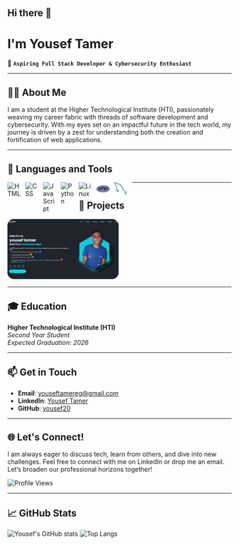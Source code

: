 ## Hi there 👋
# I'm Yousef Tamer

🌟 **`Aspiring Full Stack Developer & Cybersecurity Enthusiast`**  

---

## 🧑‍💻 About Me

I am a student at the Higher Technological Institute (HTI), passionately weaving my career fabric with threads of software development and cybersecurity. With my eyes set on an impactful future in the tech world, my journey is driven by a zest for understanding both the creation and fortification of web applications.

---
## 🧰 Languages and Tools
<img align="left" alt="HTML" width="30px" style="padding-right:10px;" src="https://cdn.jsdelivr.net/gh/devicons/devicon/icons/html5/html5-plain.svg" />
<img align="left" alt="CSS" width="30px" style="padding-right:10px;" src="https://cdn.jsdelivr.net/gh/devicons/devicon/icons/css3/css3-plain.svg" />
<img align="left" alt="JavaScript" width="30px" style="padding-right:10px;" src="https://cdn.jsdelivr.net/gh/devicons/devicon/icons/javascript/javascript-plain.svg" />
<img align="left" alt="Python" width="30px" style="padding-right:10px;" src="https://cdn.jsdelivr.net/gh/devicons/devicon/icons/python/python-plain.svg" />
<img align="left" alt="Linux" width="30px" style="padding-right:10px;" src="https://cdn.jsdelivr.net/gh/devicons/devicon/icons/linux/linux-original.svg" />
<img align="left" alt="Linux" width="30px" style="padding-right:10px;" src="https://raw.githubusercontent.com/devicons/devicon/6910f0503efdd315c8f9b858234310c06e04d9c0/icons/php/php-original.svg" />
<img align="left" alt="Linux" width="30px" style="padding-right:10px;" src="https://raw.githubusercontent.com/devicons/devicon/6910f0503efdd315c8f9b858234310c06e04d9c0/icons/mysql/mysql-original.svg" />

---
#
## 📂 Projects

<a href="https://github.com/youseftamer/youseftamer-website"><img src="https://raw.githubusercontent.com/youseftamer/youseftamer-website/a1adafa6f09c6622042e63b6f03773bb6d4dc850/Yousef-Portfolio-Website.png" alt="screen-shot" style="position: relative;
            width: 50%;
            max-width: 250px;
            height: auto;
            background-color: #0d1117;
            border-radius: 15px;
            overflow: hidden;
            display: inline-block;"></a>

---

## 🎓 Education

**Higher Technological Institute (HTI)**  
_Second Year Student_  
_Expected Graduation: 2026_

---

## 📫 Get in Touch

- **Email**: [youseftamereg@gmail.com](mailto:youseftamereg@gmail.com)
- **LinkedIn**: [Yousef Tamer](https://www.linkedin.com/in/yousef-tamer-15388a293)
- **GitHub**: [yousef20](https://github.com/youseftamer)

---

## 🌐 Let's Connect!

I am always eager to discuss tech, learn from others, and dive into new challenges. Feel free to connect with me on LinkedIn or drop me an email. Let’s broaden our professional horizons together!

![Profile Views](https://komarev.com/ghpvc/?username=youseftamer&color=blue&style=flat)

---

## 📈 GitHub Stats

![Yousef's GitHub stats](https://github-readme-stats.vercel.app/api?username=jooexploit&show_icons=true&theme=radical)
![Top Langs](https://github-readme-stats.vercel.app/api/top-langs/?username=jooexploit&layout=compact&theme=radical)

